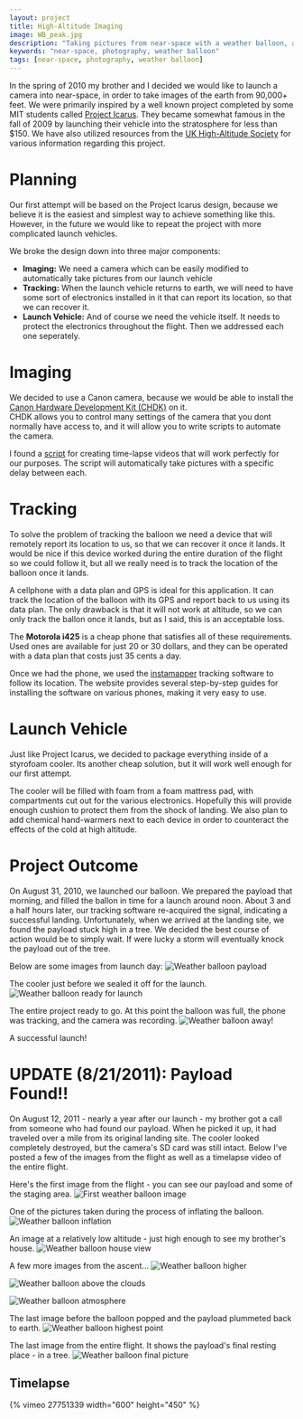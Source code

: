 ```yaml
---
layout: project
title: High-Altitude Imaging
image: WB_peak.jpg
description: "Taking pictures from near-space with a weather balloon, a styrofoam cooler, a camera, and a cell phone"
keywords: "near-space, photography, weather balloon"
tags: [near-space, photography, weather balloon]
---
```

In the spring of 2010 my brother and I decided we would like to launch a camera
into near-space, in order to take images of the earth from 90,000+ feet.  We
were primarily inspired by a well known project completed by some MIT students
called [Project Icarus](http://space.1337arts.com). They became somewhat famous
in the fall of 2009 by launching their vehicle into the stratosphere for less
than $150. We have also utilized resources from the
[UK High-Altitude Society](http://ukhas.org.uk) for various information regarding
this project.

<!--more-->

Planning
========
Our first attempt will be based on the Project Icarus design, because we believe
it is the easiest and simplest way to achieve something like this.  However, in
the future we would like to repeat the project with more complicated launch
vehicles.

We broke the design down into three major components:
*   **Imaging:** We need a camera which can be easily modified to automatically take pictures from our launch vehicle
*   **Tracking:** When the launch vehicle returns to earth, we will need to have some sort of electronics installed in it that can report its location, so that we can recover it.
*   **Launch Vehicle:** And of course we need the vehicle itself.  It needs to protect the electronics throughout the flight.
Then we addressed each one seperately.

Imaging
=======
We decided to use a Canon camera, because we would be able to install the
[Canon Hardware Development Kit (CHDK)](http://chdk.wikia.com/wiki/CHDK) on it.  
CHDK allows you to control many settings of the camera that you dont normally
have access to, and it will allow you to write scripts to automate the camera.  

I found a [script](http://chdk.wikia.com/wiki/UBASIC/Scripts:_Ultra_Intervalometer)
for creating time-lapse videos that will work perfectly for our purposes. The
script will automatically take pictures with a specific delay between each.  

Tracking
========
To solve the problem of tracking the balloon we need a device that will remotely
report its location to us, so that we can recover it once it lands.  It would be
nice if this device worked during the entire duration of the flight so we could
follow it, but all we really need is to track the location of the balloon once
it lands.  

A cellphone with a data plan and GPS is ideal for this application. It can track
the location of the balloon with its GPS and report back to us using its data
plan.  The only drawback is that it will not work at altitude, so we can only
track the ballon once it lands, but as I said, this is an acceptable loss.

The **Motorola i425** is a cheap phone that satisfies all of these requirements.
Used ones are available for just 20 or 30 dollars, and they can be operated with
a data plan that costs just 35 cents a day.

Once we had the phone, we used the [instamapper](http://www.instamapper.com)
tracking software to follow its location. The website provides several
step-by-step guides for installing the software on various phones, making it
very easy to use.

Launch Vehicle
==============
Just like Project Icarus, we decided to package everything inside of a styrofoam
cooler.  Its another cheap solution, but it will work well enough for our first
attempt.  

The cooler will be filled with foam from a foam mattress pad, with compartments
cut out for the various electronics.  Hopefully this will provide enough cushion
to protect them from the shock of landing. We also plan to add chemical
hand-warmers next to each device in order to counteract the effects of the cold
at high altitude.  

Project Outcome
===============
On August 31, 2010, we launched our balloon. We prepared the payload that
morning, and filled the ballon in time for a launch around noon. About 3 and a
half hours later, our tracking software re-acquired the signal, indicating a
successful landing. Unfortunately, when we arrived at the landing site, we found
the payload stuck high in a tree.  We decided the best course of action would be
to simply wait.  If were lucky a storm will eventually knock the payload out of
the tree.

Below are some images from launch day:
![Weather balloon payload](../img/balloon_payload.jpg)

The cooler just before we sealed it off for the launch.
![Weather balloon ready for launch](../img/balloon_rdy.jpg)

The entire project ready to go.  At this point the balloon was full, the phone
was tracking, and the camera was recording.
![Weather balloon away!](../img/balloon_away.jpg)

A successful launch!

UPDATE (8/21/2011): Payload Found!!
===================================
On August 12, 2011 - nearly a year after our launch - my brother got a call from
someone who had found our payload. When he picked it up, it had traveled over a 
mile from its original landing site. The cooler looked completely destroyed, but
the camera's SD card was still intact. Below I've posted a few of the images
from the flight as well as a timelapse video of the entire flight.

Here's the first image from the flight - you can see our payload and some of the
staging area.
![First weather balloon image](../img/WB_first.jpg)

One of the pictures taken during the process of inflating the balloon.
![Weather balloon inflation](../img/WB_inflate.jpg)

An image at a relatively low altitude - just high enough to see my brother's house.
![Weather balloon house view](../img/WB_house.jpg)

A few more images from the ascent...
![Weather balloon higher](../img/WB_high.jpg)

![Weather balloon above the clouds](../img/WB_clouds.jpg)

![Weather balloon atmosphere](../img/WB_atmosphere.jpg)

The last image before the balloon popped and the payload plummeted back to
earth.
![Weather balloon highest point](../img/WB_peak.jpg)

The last image from the entire flight.  It shows the payload's final resting place - in a tree.
![Weather balloon final picture](../img/WB_final.jpg)

Timelapse
---------
{% vimeo 27751339 width="600" height="450" %}
